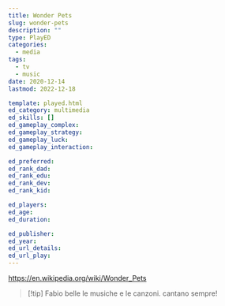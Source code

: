```yaml
---
title: Wonder Pets
slug: wonder-pets
description: ""
type: PlayED
categories:
  - media
tags:
  - tv
  - music
date: 2020-12-14
lastmod: 2022-12-18

template: played.html
ed_category: multimedia
ed_skills: []
ed_gameplay_complex: 
ed_gameplay_strategy: 
ed_gameplay_luck: 
ed_gameplay_interaction: 

ed_preferred: 
ed_rank_dad: 
ed_rank_edu: 
ed_rank_dev: 
ed_rank_kid: 

ed_players: 
ed_age: 
ed_duration: 

ed_publisher: 
ed_year: 
ed_url_details: 
ed_url_play: 
---
```


<https://en.wikipedia.org/wiki/Wonder_Pets>

> [!tip] Fabio
> belle le musiche e le canzoni. cantano sempre!
